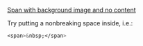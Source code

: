 [Span with background image and no content](http://stackoverflow.com/questions/4550069/span-with-background-image-and-no-content)



Try putting a nonbreaking space inside, i.e.:

```css
<span>&nbsp;</span>
```
